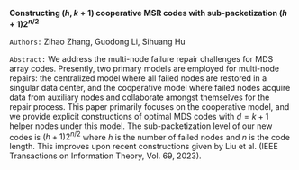 **Constructing $(h,k+1)$ cooperative MSR codes with sub-packetization $(h+1)2^{n/2}$**

`Authors:` Zihao Zhang, Guodong Li, Sihuang Hu

`Abstract:` We address the multi-node failure repair challenges for MDS array codes. Presently, two primary models are employed for multi-node repairs: the centralized model where all failed nodes are restored in a singular data center, and the cooperative model where failed nodes acquire data from auxiliary nodes and collaborate amongst themselves for the repair process. This paper primarily focuses on the cooperative model, and we provide explicit constructions of optimal MDS codes with $d=k+1$ helper nodes under this model. The sub-packetization level of our new codes is $(h+1)2^{n/2}$ where $h$ is the number of failed nodes and $n$ is the code length. This improves upon recent constructions given by Liu et al. (IEEE Transactions on Information Theory, Vol. 69, 2023).

